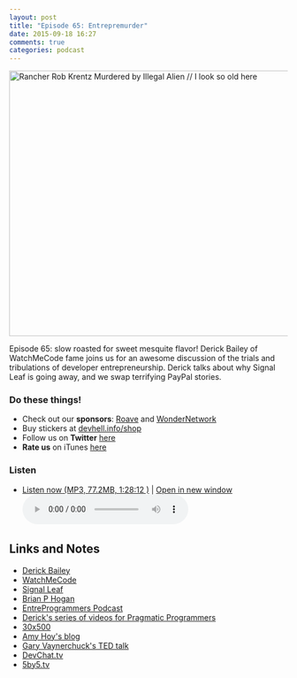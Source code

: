 ```yaml
---
layout: post
title: "Episode 65: Entrepremurder"
date: 2015-09-18 16:27
comments: true
categories: podcast
---
```


<a data-flickr-embed="true"  href="https://www.flickr.com/photos/666_is_money/4608993799/in/photolist-82hihk-axPXLW-LFDgD-gwfRZ6-9kFEBP-9kFEHi-9kFEmZ-d7HxZs-skQXm-d7HxoC-CmpeD-oQE3hf-9kJHiw-rV9jey-8CKdbb-9kJJKw-9kFEsB-9kJJdf-9kJJ79-9kJJ27-9kJHUs-9kFDSF-9kJHHh-9kFDEP-9kJHv1-9kJHp7-9kFDh4-9kJH9f-9kFD1n-9kJGPy-aebffe-6zqscF-nHvTA9-nKggJv-nt56Pz-nt4CfP-fc27J-8KDFcM-8TKpvi-ny8RGy-qok5LD-qCsSoS-cn6g1Y-cn6eBu-dQYrRa-gNYxgH-cn6fq3-7paivu-6k28JM-bk18Yd" title="Rancher Rob Krentz Murdered by Illegal Alien // I look so old here"><img src="https://farm5.staticflickr.com/4027/4608993799_e4003ac6f0_z.jpg" width="603" height="480" alt="Rancher Rob Krentz Murdered by Illegal Alien // I look so old here"></a>

Episode 65: slow roasted for sweet mesquite flavor! Derick Bailey of WatchMeCode fame joins us for an awesome discussion of the trials and tribulations of developer entrepreneurship. Derick talks about why Signal Leaf is going away, and we swap terrifying PayPal stories.

### Do these things!

* Check out our **sponsors**: [Roave](http://roave.com/) and [WonderNetwork](https://wondernetwork.com/)
* Buy stickers at [devhell.info/shop](http://devhell.info/shop)
* Follow us on **Twitter** [here](https://twitter.com/dev_hell)
* **Rate us** on iTunes [here](http://itunes.apple.com/us/podcast/dev-hell/id489840699)

### Listen

* <a href="http://devhell.s3.amazonaws.com/ep65-128stereo.mp3" rel="enclosure">Listen now (MP3, 77.2MB, 1:28:12 )</a> | <a href="/player.html?ep65-128stereo.mp3" target="player_win" class="audio-player-popup">Open in new window</a>    
    <audio controls src="http://devhell.s3.amazonaws.com/ep65-128stereo.mp3">

## Links and Notes

- [Derick Bailey](derickbailey.com)
- [WatchMeCode](http://watchmecode.net)
- [Signal Leaf](http://www.signalleaf.com/)
- [Brian P Hogan](http://bphogan.com/)
- [EntreProgrammers Podcast](http://entreprogrammers.com/)
- [Derick's series of videos for Pragmatic Programmers](https://pragprog.com/screencast/v-dback/hands-on-backbone-js)
- [30x500](http://courses.30x500.com/)
- [Amy Hoy's blog](https://unicornfree.com/)
- [Gary Vaynerchuck's TED talk](http://www.ted.com/talks/gary_vaynerchuk_do_what_you_love_no_excuses)
- [DevChat.tv](https://devchat.tv/)
- [5by5.tv](5by5.tv)

